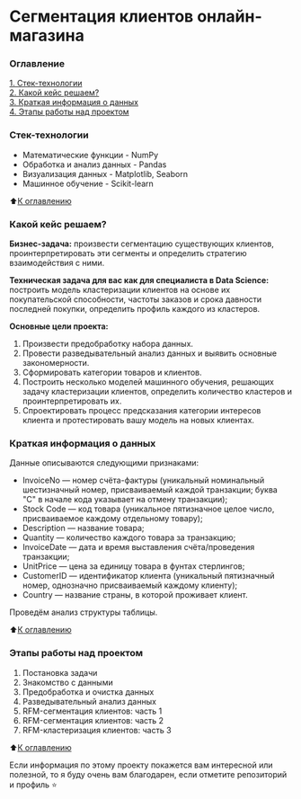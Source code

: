 # Сегментация клиентов онлайн-магазина  

### Оглавление  
[1. Стек-технологии](https://github.com/belovengineer/customer_segmentation/blob/main/README.md#Стек-технологии)  
[2. Какой кейс решаем?](https://github.com/belovengineer/customer_segmentation/blob/main/README.md#Какой-кейс-решаем)  
[3. Краткая информация о данных](https://github.com/belovengineer/customer_segmentation/blob/main/README.md#Краткая-информация-о-данных)  
[4. Этапы работы над проектом](https://github.com/belovengineer/customer_segmentation/blob/main/README.md#Этапы-работы-над-проектом)  

### Стек-технологии    

* Математические функции - NumPy 
* Обработка и анализ данных - Pandas  
* Визуализация данных - Matplotlib, Seaborn  
* Машинное обучение - Scikit-learn  

:arrow_up:[К оглавлению](https://github.com/belovengineer/customer_segmentation/blob/main/README.md#Оглавление)


### Какой кейс решаем?  
  
**Бизнес-задача:** произвести сегментацию существующих клиентов, проинтерпретировать эти сегменты и определить стратегию взаимодействия с ними.

**Техническая задача для вас как для специалиста в Data Science:** построить модель кластеризации клиентов на основе их покупательской способности, частоты заказов и срока давности последней покупки, определить профиль каждого из кластеров.

**Основные цели проекта:**
1. Произвести предобработку набора данных.
2. Провести разведывательный анализ данных и выявить основные закономерности.
3. Сформировать категории товаров и клиентов. 
4. Построить несколько моделей машинного обучения, решающих задачу кластеризации клиентов, определить количество кластеров и проинтерпретировать их.
5. Спроектировать процесс предсказания категории интересов клиента и протестировать вашу модель на новых клиентах.
  
### Краткая информация о данных
  
Данные описываются следующими признаками:

* InvoiceNo — номер счёта-фактуры (уникальный номинальный шестизначный номер, присваиваемый каждой транзакции; буква "C" в начале кода указывает на отмену транзакции);
* Stock Code — код товара (уникальное пятизначное целое число, присваиваемое каждому отдельному товару);
* Description — название товара;
* Quantity — количество каждого товара за транзакцию; 
* InvoiceDate — дата и время выставления счёта/проведения транзакции;
* UnitPrice — цена за единицу товара в фунтах стерлингов;
* CustomerID — идентификатор клиента (уникальный пятизначный номер, однозначно присваиваемый каждому клиенту);
* Country — название страны, в которой проживает клиент.

Проведём анализ структуры таблицы.


:arrow_up:[К оглавлению](https://github.com/belovengineer/customer_segmentation/blob/main/README.md#Оглавление)


### Этапы работы над проектом  

1. Постановка задачи  
2. Знакомство с данными
3. Предобработка и очистка данных  
4. Разведывательный анализ данных  
5. RFM-сегментация клиентов: часть 1  
6. RFM-сегментация клиентов: часть 2  
7. RFM-кластеризация клиентов: часть 3  

:arrow_up:[К оглавлению](https://github.com/belovengineer/customer_segmentation/blob/main/README.md#Оглавление)

Если информация по этому проекту покажется вам интересной или полезной, то я буду очень вам благодарен, если отметите репозиторий и профиль ⭐️